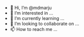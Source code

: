- 👋 Hi, I’m @mdmarju
- 👀 I’m interested in ...
- 🌱 I’m currently learning ...
- 💞️ I’m looking to collaborate on ...
- 📫 How to reach me ...

<!---
mdmarju/mdmarju is a ✨ special ✨ repository because its `README.md` (this file) appears on your GitHub profile.
You can click the Preview link to take a look at your changes.
--->
